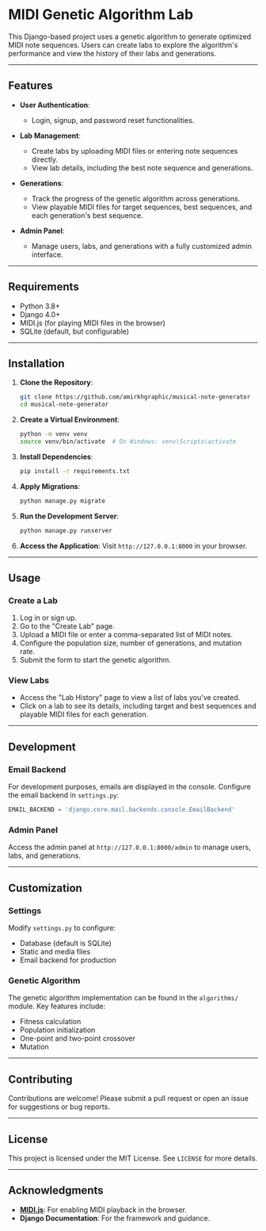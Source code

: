 # MIDI Genetic Algorithm Lab

This Django-based project uses a genetic algorithm to generate optimized MIDI note sequences. Users can create labs to explore the algorithm's performance and view the history of their labs and generations.

---

## Features

- **User Authentication**:
  - Login, signup, and password reset functionalities.

- **Lab Management**:
  - Create labs by uploading MIDI files or entering note sequences directly.
  - View lab details, including the best note sequence and generations.

- **Generations**:
  - Track the progress of the genetic algorithm across generations.
  - View playable MIDI files for target sequences, best sequences, and each generation's best sequence.

- **Admin Panel**:
  - Manage users, labs, and generations with a fully customized admin interface.

---

## Requirements

- Python 3.8+
- Django 4.0+
- MIDI.js (for playing MIDI files in the browser)
- SQLite (default, but configurable)

---

## Installation

1. **Clone the Repository**:
   ```bash
   git clone https://github.com/amirkhgraphic/musical-note-generator
   cd musical-note-generator
   ```

2. **Create a Virtual Environment**:
   ```bash
   python -m venv venv
   source venv/bin/activate  # On Windows: venv\Scripts\activate
   ```

3. **Install Dependencies**:
   ```bash
   pip install -r requirements.txt
   ```

4. **Apply Migrations**:
   ```bash
   python manage.py migrate
   ```

5. **Run the Development Server**:
   ```bash
   python manage.py runserver
   ```

6. **Access the Application**:
   Visit `http://127.0.0.1:8000` in your browser.

---

## Usage

### Create a Lab
1. Log in or sign up.
2. Go to the "Create Lab" page.
3. Upload a MIDI file or enter a comma-separated list of MIDI notes.
4. Configure the population size, number of generations, and mutation rate.
5. Submit the form to start the genetic algorithm.

### View Labs
- Access the "Lab History" page to view a list of labs you've created.
- Click on a lab to see its details, including target and best sequences and playable MIDI files for each generation.

---

## Development

### Email Backend
For development purposes, emails are displayed in the console. Configure the email backend in `settings.py`:
```python
EMAIL_BACKEND = 'django.core.mail.backends.console.EmailBackend'
```

### Admin Panel
Access the admin panel at `http://127.0.0.1:8000/admin` to manage users, labs, and generations.

---

## Customization

### Settings
Modify `settings.py` to configure:
- Database (default is SQLite)
- Static and media files
- Email backend for production

### Genetic Algorithm
The genetic algorithm implementation can be found in the `algorithms/` module. Key features include:
- Fitness calculation
- Population initialization
- One-point and two-point crossover
- Mutation

---

## Contributing

Contributions are welcome! Please submit a pull request or open an issue for suggestions or bug reports.

---

## License

This project is licensed under the MIT License. See `LICENSE` for more details.

---

## Acknowledgments

- **[MIDI.js](https://github.com/mudcube/MIDI.js)**: For enabling MIDI playback in the browser.
- **Django Documentation**: For the framework and guidance.